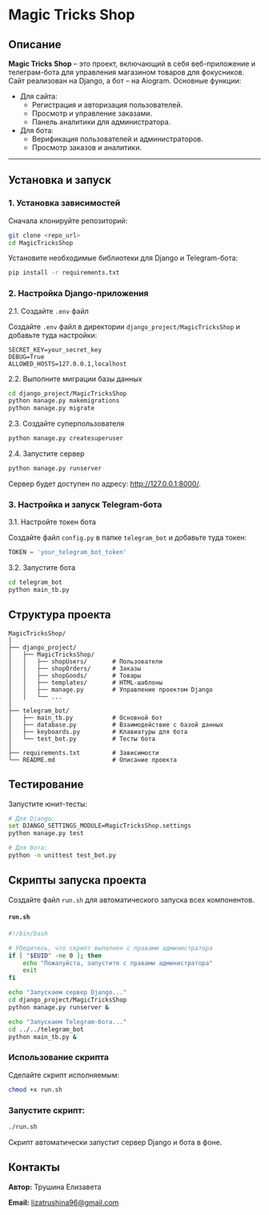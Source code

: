 # Magic Tricks Shop
 

## Описание

**Magic Tricks Shop** – это проект, включающий в себя веб-приложение и телеграм-бота для управления магазином товаров для фокусников.  
Сайт реализован на Django, а бот – на Aiogram. Основные функции:  
- Для сайта:
  - Регистрация и авторизация пользователей.
  - Просмотр и управление заказами.
  - Панель аналитики для администратора.
- Для бота:
  - Верификация пользователей и администраторов.
  - Просмотр заказов и аналитики.

---

## Установка и запуск

### 1. Установка зависимостей
Сначала клонируйте репозиторий:
```bash
git clone <repo_url>
cd MagicTricksShop
```

Установите необходимые библиотеки для Django и Telegram-бота:

```bash
pip install -r requirements.txt
```

### 2. Настройка Django-приложения
2.1. Создайте `.env` файл

Создайте `.env` файл в директории `django_project/MagicTricksShop` и добавьте туда настройки:

```dotenv
SECRET_KEY=your_secret_key
DEBUG=True
ALLOWED_HOSTS=127.0.0.1,localhost
```

2.2. Выполните миграции базы данных
```bash
cd django_project/MagicTricksShop
python manage.py makemigrations
python manage.py migrate
```

2.3. Создайте суперпользователя
```bash
python manage.py createsuperuser
```

2.4. Запустите сервер
```bash
python manage.py runserver
```
Сервер будет доступен по адресу: http://127.0.0.1:8000/.

### 3. Настройка и запуск Telegram-бота

3.1. Настройте токен бота

Создайте файл `config.py` в папке `telegram_bot` и добавьте туда токен:

```python
TOKEN = 'your_telegram_bot_token'
```

3.2. Запустите бота

```bash
cd telegram_bot
python main_tb.py
```

## Структура проекта

```plaintext
MagicTricksShop/
│
├── django_project/
│   ├── MagicTricksShop/
│   │   ├── shopUsers/       # Пользователи
│   │   ├── shopOrders/      # Заказы
│   │   ├── shopGoods/       # Товары
│   │   ├── templates/       # HTML-шаблоны
│   │   ├── manage.py        # Управление проектом Django
│   │   └── ...
│
├── telegram_bot/
│   ├── main_tb.py           # Основной бот
│   ├── database.py          # Взаимодействие с базой данных
│   ├── keyboards.py         # Клавиатуры для бота
│   └── test_bot.py          # Тесты бота
│
├── requirements.txt         # Зависимости
└── README.md                # Описание проекта
```

## Тестирование
Запустите юнит-тесты:

```bash
# Для Django:
set DJANGO_SETTINGS_MODULE=MagicTricksShop.settings
python manage.py test

# Для бота:
python -m unittest test_bot.py
```

## Скрипты запуска проекта

Создайте файл `run.sh` для автоматического запуска всех компонентов.

#### `run.sh`
```bash
#!/bin/bash

# Убедитесь, что скрипт выполнен с правами администратора
if [ "$EUID" -ne 0 ]; then 
    echo "Пожалуйста, запустите с правами администратора"
    exit
fi

echo "Запускаем сервер Django..."
cd django_project/MagicTricksShop
python manage.py runserver &

echo "Запускаем Telegram-бота..."
cd ../../telegram_bot
python main_tb.py &
```

### Использование скрипта
Сделайте скрипт исполняемым:

```bash
chmod +x run.sh
```

### Запустите скрипт:

```bash
./run.sh
```

Скрипт автоматически запустит сервер Django и бота в фоне.


## Контакты
**Автор:** Трушина Елизавета

**Email:** lizatrushina96@gmail.com
